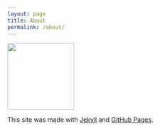 ```yaml
---
layout: page
title: About
permalink: /about/
---
```

<img src="{{site.url}}/img/judson-3.jpg" style="width:150px;height:150px;border:0;">

This site was made with [Jekyll][jekyll-l] and [GitHub Pages][ghp-l].

[jekyll-l]: http://jekyllrb.com
[ghp-l]: http://pages.github.com
